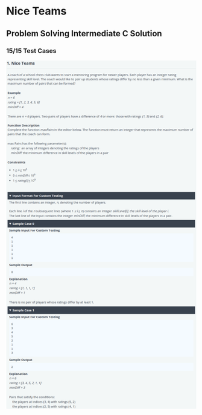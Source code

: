 # Nice Teams
## Problem Solving Intermediate C Solution
### 15/15 Test Cases

![problem](problem.png)

